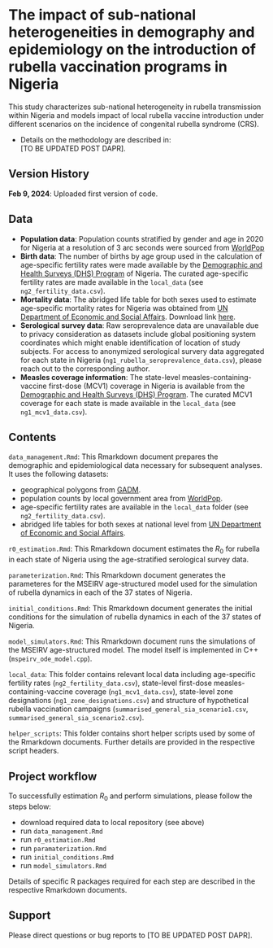 # The impact of sub-national heterogeneities in demography and epidemiology on the introduction of rubella vaccination programs in Nigeria

This study characterizes sub-national heterogeneity in rubella transmission within Nigeria and models impact of local rubella vaccine introduction under different scenarios on the incidence of congenital rubella syndrome (CRS). 

- Details on the methodology are described in: \
  [TO BE UPDATED POST DAPR].

## Version History

**Feb 9, 2024**: Uploaded first version of code. 

## Data
- **Population data**: Population counts stratified by gender and age in 2020 for Nigeria at a resolution of 3 arc seconds were sourced from [WorldPop](https://hub.worldpop.org/geodata/summary?id=50493)
- **Birth data**: The number of births by age group used in the calculation of age-specific fertility rates were made available by the [Demographic and Health Surveys (DHS) Program](https://dhsprogram.com/pubs/pdf/FR359/FR359.pdf) of Nigeria. The curated age-specific fertility rates are made available in the `local_data` (see `ng2_fertility_data.csv`). 
- **Mortality data**: The abridged life table for both sexes used to estimate age-specific mortality rates for Nigeria was obtained from [UN Department of Economic and Social Affairs](https://population.un.org/wpp/Download/Standard/Mortality/). Download link [here](https://population.un.org/wpp/Download/Files/1_Indicators%20(Standard)/EXCEL_FILES/4_Mortality/WPP2022_MORT_F07_1_ABRIDGED_LIFE_TABLE_BOTH_SEXES.xlsx). 
- **Serological survey data**: Raw seroprevalence data are unavailable due to privacy consideration as datasets include global positioning system coordinates which might enable identification of location of study subjects. For access to  anonymized serological survery data aggregated for each state in Nigeria (`ng1_rubella_seroprevalence_data.csv`), please reach out to the corresponding author.
- **Measles coverage information**: The state-level measles-containing-vaccine first-dose (MCV1) coverage in Nigeria is available from the [Demographic and Health Surveys (DHS) Program](https://dhsprogram.com/pubs/pdf/FR359/FR359.pdf). The curated MCV1 coverage for each state is made available in the `local_data` (see `ng1_mcv1_data.csv`). 

## Contents

`data_management.Rmd`: This Rmarkdown document prepares the demographic and epidemiological data necessary for subsequent analyses. It uses the following datasets: 
- geographical polygons from [GADM](https://gadm.org). 
- population counts by local government area from [WorldPop](https://hub.worldpop.org/geodata/summary?id=50493). 
- age-specific fertility rates are available in the `local_data` folder (see `ng2_fertility_data.csv`). 
- abridged life tables for both sexes at national level from [UN Department of Economic and Social Affairs](https://population.un.org/wpp/Download/Standard/Mortality/).

`r0_estimation.Rmd`: This Rmarkdown document estimates the $R_0$ for rubella in each state of Nigeria using the age-stratified serological survey data.

`parameterization.Rmd`: This Rmarkdown document generates the parameteres for the MSEIRV age-structured model used for the simulation of rubella dynamics in each of the 37 states of Nigeria. 

`initial_conditions.Rmd`: This Rmarkdown document generates the initial conditions for the simulation of rubella dynamics in each of the 37 states of Nigeria. 

`model_simulators.Rmd`: This Rmarkdown document runs the simulations of the MSEIRV age-structured model. The model itself is implemented in C++ (`mspeirv_ode_model.cpp`). 

`local_data`: This folder contains relevant local data including age-specific fertility rates (`ng2_fertility_data.csv`), state-level first-dose measles-containing-vaccine coverage (`ng1_mcv1_data.csv`), state-level zone designations (`ng1_zone_designations.csv`) and structure of hypothetical rubella vaccination campaigns (`summarised_general_sia_scenario1.csv`, `summarised_general_sia_scenario2.csv`). 

`helper_scripts`: This folder contains short helper scripts used by some of the Rmarkdown documents. Further details are provided in the respective script headers. 

## Project workflow
To successfully estimation $R_0$ and perform simulations, please follow the steps below:
- download required data to local repository (see above)
- run `data_management.Rmd`
- run `r0_estimation.Rmd`
- run `paramaterization.Rmd`
- run `initial_conditions.Rmd`
- run `model_simulators.Rmd`

Details of specific R packages required for each step are described in the respective Rmarkdown documents. 

## Support 

Please direct questions or bug reports to [TO BE UPDATED POST DAPR].
